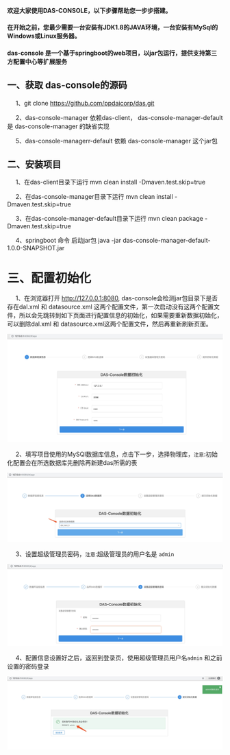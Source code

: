 #### 欢迎大家使用DAS-CONSOLE，以下步骤帮助您一步步搭建。
#### 在开始之前，您最少需要一台安装有JDK1.8的JAVA环境，一台安装有MySql的Windows或Linux服务器。
#### das-console 是一个基于springboot的web项目，以jar包运行，提供支持第三方配置中心等扩展服务

## 一、获取 das-console的源码

&nbsp;&nbsp;&nbsp;&nbsp; 1、git clone https://github.com/ppdaicorp/das.git

&nbsp;&nbsp;&nbsp;&nbsp; 2、das-console-manager 依赖das-client， das-console-manager-default 是 das-console-manager 的缺省实现

&nbsp;&nbsp;&nbsp;&nbsp; 5、das-console-managerr-default 依赖 das-console-manager 这个jar包

## 二、安装项目

&nbsp;&nbsp;&nbsp;&nbsp; 1、在das-client目录下运行 mvn clean install -Dmaven.test.skip=true

&nbsp;&nbsp;&nbsp;&nbsp; 2、在das-console-manager目录下运行 mvn clean install -Dmaven.test.skip=true

&nbsp;&nbsp;&nbsp;&nbsp; 3、在das-console-manager-default目录下运行 mvn clean package -Dmaven.test.skip=true

&nbsp;&nbsp;&nbsp;&nbsp; 4、springboot 命令 启动jar包  java -jar das-console-manager-default-1.0.0-SNAPSHOT.jar

# 三、配置初始化

&nbsp;&nbsp;&nbsp;&nbsp; 1、在浏览器打开 http://127.0.0.1:8080, das-console会检测jar包目录下是否存在dal.xml 和 datasource.xml 这两个配置文件，第一次启动没有这两个配置文件，所以会先跳转到如下页面进行配置信息的初始化，如果需要重新数据初始化，可以删除dal.xml 和 datasource.xml这两个配置文件，然后再重新刷新页面。

![image](./img/安装-1.png)

&nbsp;&nbsp;&nbsp;&nbsp; 2、填写项目使用的MySQl数据库信息，点击下一步，选择物理库，`注意`:初始化配置会在所选数据库先删除再新建das所需的表

![image](./img/安装-2.png)

&nbsp;&nbsp;&nbsp;&nbsp; 3、设置超级管理员密码，`注意`:超级管理员的用户名是 `admin`

![image](./img/安装-3.png)

&nbsp;&nbsp;&nbsp;&nbsp; 4、配置信息设置好之后，返回到登录页，使用超级管理员用户名`admin` 和之前设置的密码登录

![image](./img/安装-4.png)


